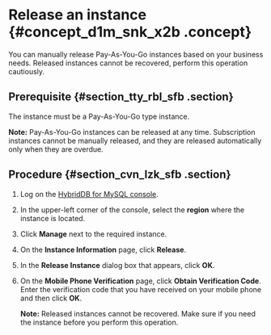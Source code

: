 # Release an instance {#concept_d1m_snk_x2b .concept}

You can manually release Pay-As-You-Go instances based on your business needs. Released instances cannot be recovered, perform this operation cautiously.

## Prerequisite {#section_tty_rbl_sfb .section}

The instance must be a Pay-As-You-Go type instance.

**Note:** Pay-As-You-Go instances can be released at any time. Subscription instances cannot be manually released, and they are released automatically only when they are overdue.

## Procedure {#section_cvn_lzk_sfb .section}

1.  Log on the [HybridDB for MySQL console](https://partners-intl.console.aliyun.com/#/petadata).
2.  In the upper-left corner of the console, select the **region** where the instance is located.
3.  Click **Manage** next to the required instance.
4.  On the **Instance Information** page, click **Release**.
5.  In the **Release Instance** dialog box that appears, click **OK**.
6.  On the **Mobile Phone Verification** page, click **Obtain Verification Code**. Enter the verification code that you have received on your mobile phone and then click **OK**.

    **Note:** Released instances cannot be recovered. Make sure if you need the instance before you perform this operation.


